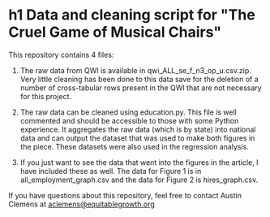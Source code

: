 # h1 Data and cleaning script for "The Cruel Game of Musical Chairs"

This repository contains 4 files: 

1. The raw data from QWI is available in qwi_ALL_se_f_n3_op_u.csv.zip. Very little cleaning has been done to this data save for the deletion of a number of cross-tabular rows present in the QWI that are not necessary for this project.

2. The raw data can be cleaned using education.py. This file is well commented and should be accessible to those with some Python experience. It aggregates the raw data (which is by state) into national data and can output the dataset that was used to make both figures in the piece. These datasets were also used in the regression analysis.

3. If you just want to see the data that went into the figures in the article, I have included these as well. The data for Figure 1 is in all_employment_graph.csv and the data for Figure 2 is hires_graph.csv.

If you have questions about this repository, feel free to contact Austin Clemens at aclemens@equitablegrowth.org
